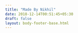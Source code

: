 ```yaml
---
title: "Made By Nikhil"
date: 2018-12-14T00:51:45+05:30
draft: false
layout: body-footer-base.html
---
```



